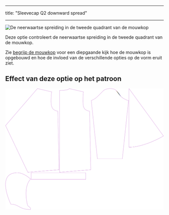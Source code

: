 - - -
title: "Sleevecap Q2 downward spread"
- - -

![De neerwaartse spreiding in de tweede quadrant van de mouwkop](./sleevecapq2spread1.svg)

Deze optie controleert de neerwaartse spreiding in de tweede quadrant van de mouwkop.

<Tip>

Zie [begrijp de mouwkop](/docs/patterns/brian/options#understanding-the-sleevecap) voor een diepgaande
kijk hoe de mouwkop is opgebouwd en hoe de invloed van de verschillende opties op de vorm eruit ziet.

</Tip>

## Effect van deze optie op het patroon

![Deze afbeelding toont het effect van deze optie door meerdere varianten die een andere waarde hebben voor deze optie te vervangen](yuri_sleevecapq2spread1_sample.svg "Effect of this option on the pattern")
